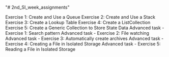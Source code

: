 "# 2nd_SI_week_assignments" 

Exercise 1: Create and Use a Queue
Exercise 2: Create and Use a Stack
Exercise 3: Create a Lookup Table
Exercise 4: Create a ListCollection
Exercise 5: Create a Generic Collection to Store State Data
Advanced task - Exercise 1: Search pattern
Advanced task - Exercise 2: File watching
Advanced task - Exercise 3: Automatically create archives
Advanced task - Exercise 4: Creating a File in Isolated Storage
Advanced task - Exercise 5: Reading a File in Isolated Storage
